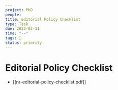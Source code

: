 ```yaml
---
project: PhD
people:
title: Editorial Policy Checklist
type: Task
due: 2022-02-11
time: "--"
tags: 📝     
status: priority
---
```


# Editorial Policy Checklist

- [[nr-editorial-policy-checklist.pdf]]